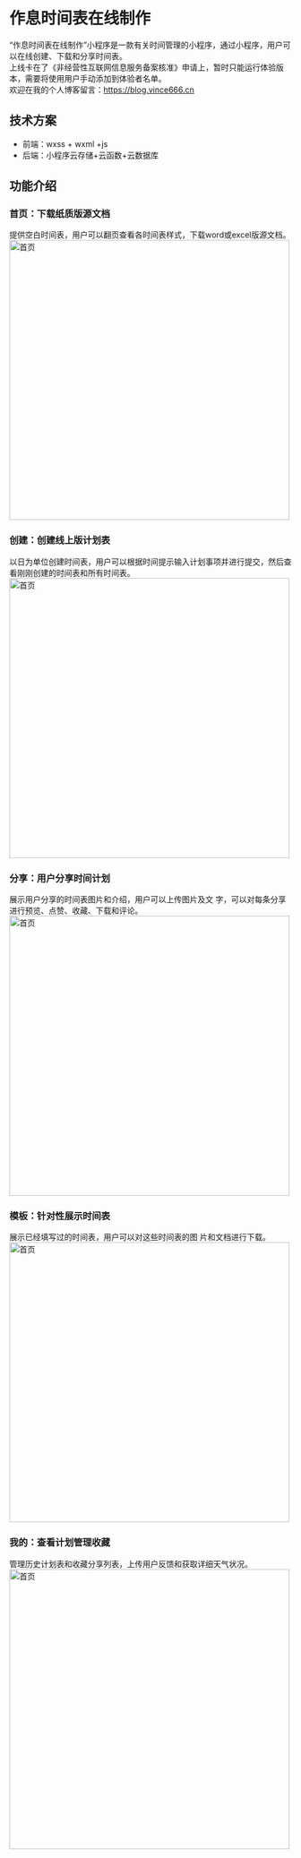 # 作息时间表在线制作

“作息时间表在线制作”小程序是一款有关时间管理的小程序，通过小程序，用户可以在线创建、下载和分享时间表。  
上线卡在了《非经营性互联网信息服务备案核准》申请上，暂时只能运行体验版本，需要将使用用户手动添加到体验者名单。  
欢迎在我的个人博客留言：https://blog.vince666.cn
## 技术方案
- 前端：wxss + wxml +js
- 后端：小程序云存储+云函数+云数据库
## 功能介绍
 ### 首页：下载纸质版源文档
提供空白时间表，用户可以翻页查看各时间表样式，下载word或excel版源文档。
<br><img src="https://raw.githubusercontent.com/Vince666-ming/weapp-timeTable/master/readmeImg/1.jpg" alt="首页" width="500">
### 创建：创建线上版计划表
以日为单位创建时间表，用户可以根据时间提示输入计划事项并进行提交，然后查看刚刚创建的时间表和所有时间表。
<br><img src="https://raw.githubusercontent.com/Vince666-ming/weapp-timeTable/master/readmeImg/1.jpg" alt="首页" width="500">
### 分享：用户分享时间计划
展示用户分享的时间表图片和介绍，用户可以上传图片及文	字，可以对每条分享进行预览、点赞、收藏、下载和评论。
<br><img src="https://raw.githubusercontent.com/Vince666-ming/weapp-timeTable/master/readmeImg/1.jpg" alt="首页" width="500">
### 模板：针对性展示时间表
展示已经填写过的时间表，用户可以对这些时间表的图	片和文档进行下载。
<br><img src="https://raw.githubusercontent.com/Vince666-ming/weapp-timeTable/master/readmeImg/1.jpg" alt="首页" width="500">
### 我的：查看计划管理收藏
管理历史计划表和收藏分享列表，上传用户反馈和获取详细天气状况。
<br><img src="https://raw.githubusercontent.com/Vince666-ming/weapp-timeTable/master/readmeImg/1.jpg" alt="首页" width="500">
